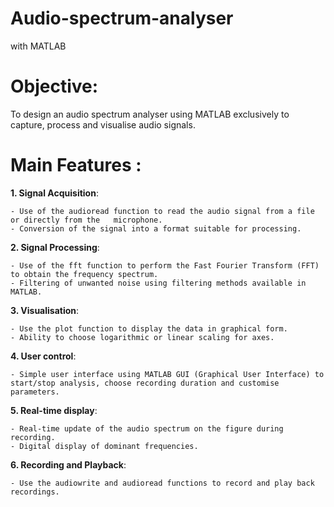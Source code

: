 # Audio-spectrum-analyser
with MATLAB

# **Objective:**
To design an audio spectrum analyser using MATLAB exclusively to capture, process and visualise audio signals.

# Main Features :
**1. Signal Acquisition**:

    - Use of the audioread function to read the audio signal from a file or directly from the   microphone.
    - Conversion of the signal into a format suitable for processing.
    
**2. Signal Processing**:

    - Use of the fft function to perform the Fast Fourier Transform (FFT) to obtain the frequency spectrum.
    - Filtering of unwanted noise using filtering methods available in MATLAB.
    
**3. Visualisation**:

    - Use the plot function to display the data in graphical form.
    - Ability to choose logarithmic or linear scaling for axes.
    
**4. User control**:

    - Simple user interface using MATLAB GUI (Graphical User Interface) to start/stop analysis, choose recording duration and customise parameters.
    
**5. Real-time display**:

    - Real-time update of the audio spectrum on the figure during recording.
    - Digital display of dominant frequencies.
    
**6. Recording and Playback**:

    - Use the audiowrite and audioread functions to record and play back recordings.
